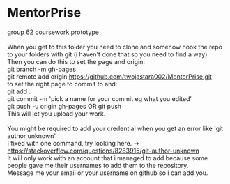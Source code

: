 # MentorPrise
group 62 coursework prototype <br>
<br>
When you get to this folder you need to clone and somehow hook the repo to your folders with git (i haven't done that so you need to find a way) <br>
Then you can do this to set the page and origin: <br>
  git branch -m gh-pages                                                   <br>
  git remote add origin https://github.com/twojastara002/MentorPrise.git   <br>
to set the right page to commit to and: <br>
  git add . <br>
  git commit -m 'pick a name for your commit eg what you edited' <br>
  git push -u origin gh-pages OR git push <br>
This will let you upload your work. <br>
<br>
You might be required to add your credential when you get an error like 'git author unknown'. <br>
I fixed with one command, try looking here. -> https://stackoverflow.com/questions/8283915/git-author-unknown <br>
It will only work with an account that i managed to add because some people gave me their usernames to add them to the repository. <br>
Message me your email or your username on github so i can add you. <br>
